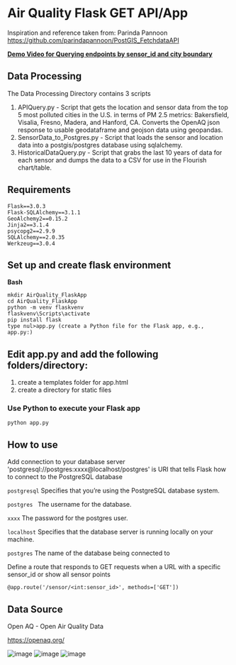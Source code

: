 # Air Quality Flask GET API/App
Inspiration and reference taken from: Parinda Pannoon
https://github.com/parindapannoon/PostGIS_FetchdataAPI


**[Demo Video for Querying endpoints by sensor_id and city boundary](https://www.loom.com/share/17af9fb154c54e999455c59acf697670?sid=3716a19d-6ab2-4a7c-8522-11dd291c47c3)**

## Data Processing
The Data Processing Directory contains 3 scripts
1. APIQuery.py - Script that gets the location and sensor data from the top 5 most polluted cities in the U.S. in terms of PM 2.5 metrics: Bakersfield, Visalia, Fresno, Madera, and Hanford, CA. Converts the OpenAQ json response to usable geodataframe and geojson data using geopandas.
2. SensorData_to_Postgres.py - Script that loads the sensor and location data into a postgis/postgres database using sqlalchemy.
3. HistoricalDataQuery.py - Script that grabs the last 10 years of data for each sensor and dumps the data to a CSV for use in the Flourish chart/table.

## Requirements
```
Flask==3.0.3   
Flask-SQLAlchemy==3.1.1
GeoAlchemy2==0.15.2
Jinja2==3.1.4
psycopg2==2.9.9
SQLAlchemy==2.0.35
Werkzeug==3.0.4
```

## Set up and create flask environment
**Bash**
```
mkdir AirQuality_FlaskApp  
cd AirQuality_FlaskApp  
python -m venv flaskvenv  
flaskvenv\Scripts\activate  
pip install flask  
type nul>app.py (create a Python file for the Flask app, e.g., app.py:)  
```

## Edit app.py and add the following folders/directory:
1. create a templates folder for app.html
2. create a directory for static files

### Use Python to execute your Flask app
```
python app.py
```
## How to use 
Add connection to your database server 'postgresql://postgres:xxxx@localhost/postgres' is URI that tells Flask how to connect to the PostgreSQL database

``` postgresql ``` Specifies that you’re using the PostgreSQL database system.

```postgres ``` The username for the database.

``` xxxx ``` The password for the postgres user.

``` localhost ``` Specifies that the database server is running locally on your machine.

``` postgres ``` The name of the database being connected to

Define a route that responds to GET requests when a URL with a specific sensor_id or show all sensor points

``` @app.route('/sensor/<int:sensor_id>', methods=['GET']) ```

## Data Source 
Open AQ - Open Air Quality Data

https://openaq.org/

![image](https://github.com/user-attachments/assets/7fe365b5-b2d1-4202-b8f3-4f96e5c14778)
![image](https://github.com/user-attachments/assets/ebc54bb8-d443-443c-86a6-63c21934ffa5)
![image](https://github.com/user-attachments/assets/dae85189-6623-4343-924d-2b8bfc0f1648)





